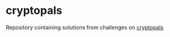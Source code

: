 # cryptopals
Repository containing solutions from challenges on [cryptopals](https://cryptopals.com/)
